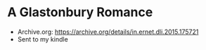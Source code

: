 # A Glastonbury Romance
- Archive.org: https://archive.org/details/in.ernet.dli.2015.175721
- Sent to my kindle

